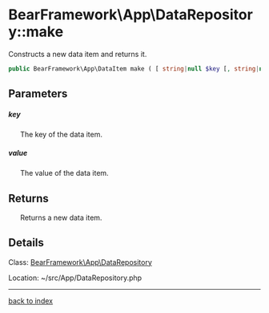 # BearFramework\App\DataRepository::make

Constructs a new data item and returns it.

```php
public BearFramework\App\DataItem make ( [ string|null $key [, string|null $value ]] )
```

## Parameters

##### key

&nbsp;&nbsp;&nbsp;&nbsp;&nbsp;&nbsp;The key of the data item.

##### value

&nbsp;&nbsp;&nbsp;&nbsp;&nbsp;&nbsp;The value of the data item.

## Returns

&nbsp;&nbsp;&nbsp;&nbsp;&nbsp;&nbsp;Returns a new data item.

## Details

Class: [BearFramework\App\DataRepository](bearframework.app.datarepository.class.md)

Location: ~/src/App/DataRepository.php

---

[back to index](index.md)

